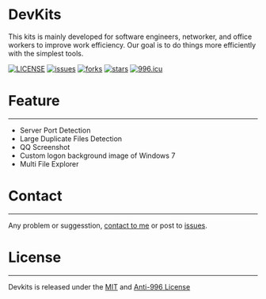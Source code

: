# DevKits

This kits is mainly developed for software engineers, networker, and office workers to improve work efficiency. Our goal is to do things more efficiently with the simplest tools.

[![LICENSE](https://img.shields.io/badge/license-Anti%20996-blue.svg)](https://github.com/996icu/996.ICU/blob/master/LICENSE)
[![issues](https://img.shields.io/github/issues/qmjy/DevKits)](https://github.com/qmjy/DevKits/issues)
[![forks](https://img.shields.io/github/forks/qmjy/DevKits)](https://github.com/qmjy/DevKits)
[![stars](https://img.shields.io/github/stars/qmjy/DevKits)](https://github.com/qmjy/DevKits)
[![996.icu](https://img.shields.io/badge/link-996.icu-red.svg)](https://996.icu)


# Feature
---

- Server Port Detection
- Large Duplicate Files Detection
- QQ Screenshot
- Custom logon background image of Windows 7
- Multi File Explorer


# Contact
---
Any problem or suggesstion, [contact to me]((mailto:admin@devkits.cn)) or post to [issues](https://github.com/qmjy/DevKits/issues).


# License
---
Devkits is released under the [MIT](https://choosealicense.com/licenses/mit/) and [Anti-996 License](https://github.com/996icu/996.ICU/blob/master/LICENSE_CN)